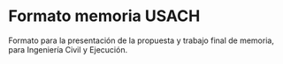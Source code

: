 <h1>Formato memoria USACH</h1>
Formato para la presentaci&oacute;n de la propuesta y trabajo final de memoria, para Ingenier&iacute;a Civil y Ejecuci&oacute;n.
